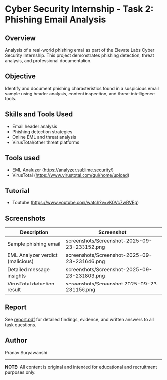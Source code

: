 # Cyber Security Internship - Task 2: Phishing Email Analysis

## Overview
Analysis of a real-world phishing email as part of the Elevate Labs Cyber Security Internship. This project demonstrates phishing detection, threat analysis, and professional documentation.

## Objective
Identify and document phishing characteristics found in a suspicious email sample using header analysis, content inspection, and threat intelligence tools.

## Skills and Tools Used
- Email header analysis
- Phishing detection strategies
- Online EML and threat analysis
- VirusTotal/other threat platforms

## Tools used
 - EML Analuzer (https://analyzer.sublime.security/)
 - VirusTotal (https://www.virustotal.com/gui/home/upload)

## Tutorial
 - Toutube (https://www.youtube.com/watch?v=vK0Vc7wRVEg)

## Screenshots

| Description                        | Screenshot                                     |
|-------------------------------------|------------------------------------------------|
| Sample phishing email               | screenshots/Screenshot-2025-09-23-233152.png |
| EML Analyzer verdict (malicious)    | screenshots/Screenshot-2025-09-23-231646.png |
| Detailed message insights           | screenshots/Screenshot-2025-09-23-231803.png |
| VirusTotal detection result         | screenshots/Screenshot 2025-09-23 231156.png |

## Report
See [report.pdf](report.pdf) for detailed findings, evidence, and written answers to all task questions.

## Author
Pranav Suryawanshi

---
**NOTE:** All content is original and intended for educational and recruitment purposes only.
